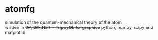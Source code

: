 # atomfg
simulation of the quantum-mechanical theory of the atom <br>
written in ~~C#, Silk.NET + TrippyGL for graphics~~ python, numpy, scipy and matplotlib
